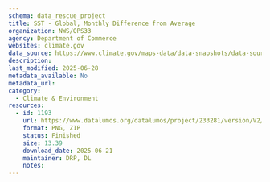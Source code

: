 ```yaml
---
schema: data_rescue_project 
title: SST - Global, Monthly Difference from Average
organization: NWS/OPS33
agency: Department of Commerce
websites: climate.gov
data_source: https://www.climate.gov/maps-data/data-snapshots/data-source/sst-global-monthly-difference-average
description: 
last_modified: 2025-06-28
metadata_available: No
metadata_url: 
category:
  - Climate & Environment 
resources:
  - id: 1193
    url: https://www.datalumos.org/datalumos/project/233281/version/V2/view
    format: PNG, ZIP
    status: Finished
    size: 13.39
    download_date: 2025-06-21
    maintainer: DRP, DL
    notes: 
---
```

